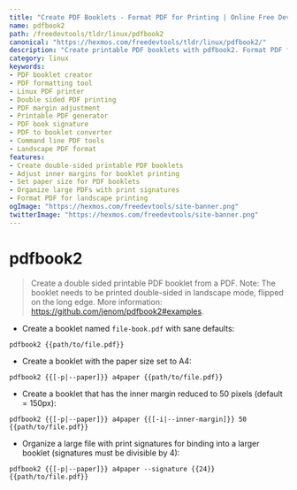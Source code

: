 ```yaml
---
title: "Create PDF Booklets - Format PDF for Printing | Online Free DevTools by Hexmos"
name: pdfbook2
path: /freedevtools/tldr/linux/pdfbook2
canonical: "https://hexmos.com/freedevtools/tldr/linux/pdfbook2/"
description: "Create printable PDF booklets with pdfbook2. Format PDF files for double-sided printing and manage margins. Free online tool, no registration required."
category: linux
keywords:
- PDF booklet creator
- PDF formatting tool
- Linux PDF printer
- Double sided PDF printing
- PDF margin adjustment
- Printable PDF generator
- PDF book signature
- PDF to booklet converter
- Command line PDF tools
- Landscape PDF format
features:
- Create double-sided printable PDF booklets
- Adjust inner margins for booklet printing
- Set paper size for PDF booklets
- Organize large PDFs with print signatures
- Format PDF for landscape printing
ogImage: "https://hexmos.com/freedevtools/site-banner.png"
twitterImage: "https://hexmos.com/freedevtools/site-banner.png"
---
```


# pdfbook2

> Create a double sided printable PDF booklet from a PDF.
> Note: The booklet needs to be printed double-sided in landscape mode, flipped on the long edge.
> More information: <https://github.com/jenom/pdfbook2#examples>.

- Create a booklet named `file-book.pdf` with sane defaults:

`pdfbook2 {{path/to/file.pdf}}`

- Create a booklet with the paper size set to A4:

`pdfbook2 {{[-p|--paper]}} a4paper {{path/to/file.pdf}}`

- Create a booklet that has the inner margin reduced to 50 pixels (default = 150px):

`pdfbook2 {{[-p|--paper]}} a4paper {{[-i|--inner-margin]}} 50 {{path/to/file.pdf}}`

- Organize a large file with print signatures for binding into a larger booklet (signatures must be divisible by 4):

`pdfbook2 {{[-p|--paper]}} a4paper --signature {{24}} {{path/to/file.pdf}}`
